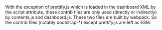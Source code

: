 With the exception of prettify.js which is loaded in the dashboard XML by the
script attribute, these contrib files are only used (directly or indirectly) by
contents.js and dashboard.js. These two files are built by webpack. So the
contrib files (notably bootstrap-*) except prettify.js are left as ESM.
